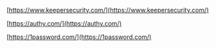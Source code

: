 [https://www.keepersecurity.com/](https://www.keepersecurity.com/)

[https://authy.com/](https://authy.com/)

[https://1password.com/](https://1password.com/)
